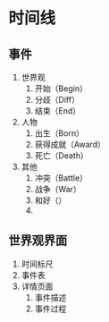 # 时间线

## 事件

1. 世界观
   1. 开始（Begin）
   2. 分歧（Diff）
   3. 结束（End）
2. 人物
   1. 出生（Born）
   2. 获得成就（Award）
   3. 死亡（Death）
3. 其他
   1. 冲突（Battle）
   2. 战争（War）
   3. 和好（）
   4. 

## 世界观界面

1. 时间标尺
2. 事件表
3. 详情页面
   1. 事件描述
   2. 事件过程